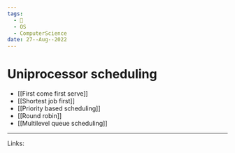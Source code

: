```yaml
---
tags:
  - 🌱
  - OS
  - ComputerScience 
date: 27--Aug--2022
---
```


# Uniprocessor scheduling

- [[First come first serve]]
- [[Shortest job first]]
- [[Priority based scheduling]]
- [[Round robin]]
- [[Multilevel queue scheduling]]

---
Links: 